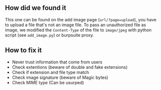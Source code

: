## How did we found it
This one can be found on the add image page (`url/?page=upload`), you have to upload a file that's not an image file.
To pass an unauthorized file as image, we modified the `Content-Type` of the file to `image/jpeg` with python script (see `add_image.py`) or burpsuite proxy.

## How to fix it
- Never trust information that come from users
- Check extentions (beware of double and fake extensions)
- Check if extension and file type match
- Check image signature (beware of Magic bytes)
- Check MIME type (Can be usurped)
